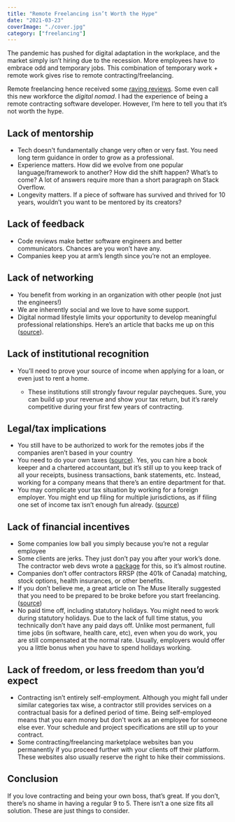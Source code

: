 ```yaml
---
title: "Remote Freelancing isn’t Worth the Hype"
date: "2021-03-23"
coverImage: "./cover.jpg"
category: ["freelancing"]
---
```


The pandemic has pushed for digital adaptation in the workplace, and the market simply isn’t hiring due to the recession. More employees have to embrace odd and temporary jobs. This combination of temporary work + remote work gives rise to remote contracting/freelancing. 

Remote freelancing hence received some [raving reviews](https://www.forbes.com/sites/jonyounger/2020/05/29/remote-is-a-powerful-growth-driver-for-freelancing-32-platform-ceos-explain-why/?sh=79f135b919cd). Some even call this new workforce the *digital nomad*. I had the experience of being a remote contracting software developer. However, I’m here to tell you that it’s not worth the hype. 

## Lack of mentorship
- Tech doesn't fundamentally change very often or very fast. You need long term guidance in order to grow as a professional. 
- Experience matters. How did we evolve from one popular language/framework to another? How did the shift happen? What’s to come? A lot of answers require more than a short paragraph on Stack Overflow.
- Longevity matters. If a piece of software has survived and thrived for 10 years, wouldn’t you want to be mentored by its creators?

## Lack of feedback
- Code reviews make better software engineers and better communicators. Chances are you won’t have any.
- Companies keep you at arm’s length since you’re not an employee.

## Lack of networking
- You benefit from working in an organization with other people (not just the engineers!)
- We are inherently social and we love to have some support.
- Digital normad lifestyle limits your opportunity to develop meaningful professional relationships. Here’s an article that backs me up on this ([source](https://dev.to/ladybug/thoughts-on-being-a-digital-nomad-55i6)).

## Lack of institutional recognition
- You’ll need to prove your source of income when applying for a loan, or even just to rent a home. 

    - These institutions still strongly favour regular paycheques. Sure, you can build up your revenue and show your tax return, but it’s rarely competitive during your first few years of contracting.

## Legal/tax implications
- You still have to be authorized to work for the remotes jobs if the companies aren’t based in your country
- You need to do your own taxes ([source](https://memegenerator.net/instance/84799616/taxxxxx-i-did-my-own-taxes-today-i-should-be-in-prison-by-friday)). Yes, you can hire a book keeper and a chartered accountant, but it’s still up to you keep track of all your receipts, business transactions, bank statements, etc. Instead, working for a company means that there’s an entire department for that. 
- You may complicate your tax situation by working for a foreign employer. You might end up filing for multiple jurisdictions, as if filing one set of income tax isn’t enough fun already. ([source](https://www.reddit.com/r/cantax/comments/klwcij/help_needed_cross_border_taxes_us_citizen/))

## Lack of financial incentives
- Some companies low ball you simply because you’re not a regular employee
- Some clients are jerks. They just don’t pay you after your work’s done. The contractor web devs wrote a [package](https://www.reddit.com/r/webdev/comments/anc72t/client_did_not_pay/) for this, so it’s almost routine.
- Companies don’t offer contractors RRSP (the 401k of Canada) matching, stock options, health insurances, or other benefits. 
- If you don’t believe me, a great article on The Muse literally suggested that you need to be prepared to be broke before you start freelancing. ([source](https://www.themuse.com/advice/your-4step-guide-to-launching-a-successful-fulltime-freelance-career))
- No paid time off, including statutory holidays. You might need to work during statutory holidays. Due to the lack of full time status, you technically don’t have any paid days off. Unlike most permanent, full time jobs (in software, health care, etc), even when you do work, you are still compensated at the normal rate. Usually, employers would offer you a little bonus when you have to spend holidays working.

## Lack of freedom, or less freedom than you’d expect
- Contracting isn’t entirely self-employment. Although you might fall under similar categories tax wise, a contractor still provides services on a contractual basis for a defined period of time. Being self-employed means that you earn money but don't work as an employee for someone else ever. Your schedule and project specifications are still up to your contract.
- Some contracting/freelancing marketplace websites ban you permanently if you proceed further with your clients off their platform. These websites also usually reserve the right to hike their commissions.

## Conclusion
If you love contracting and being your own boss, that’s great. If you don’t, there’s no shame in having a regular 9 to 5. There isn’t a one size fits all solution. These are just things to consider.
